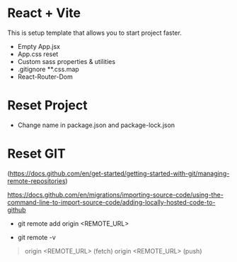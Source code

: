 # React + Vite

This is setup template that allows you to start project faster. 

- Empty App.jsx
- App.css reset
- Custom sass properties & utilities
- .gitignore **.css.map
- React-Router-Dom

# Reset Project 

- Change name in package.json and package-lock.json
<!--CMD + F and "vite-project" replace everything with "new-project-name" -->

# Reset GIT
(https://docs.github.com/en/get-started/getting-started-with-git/managing-remote-repositories)

https://docs.github.com/en/migrations/importing-source-code/using-the-command-line-to-import-source-code/adding-locally-hosted-code-to-github

- git remote add origin <REMOTE_URL>
<!-- set a new remote file -->

- git remote -v
<!-- Verify new remote -->
> origin <REMOTE_URL> (fetch)
> origin <REMOTE_URL> (push)